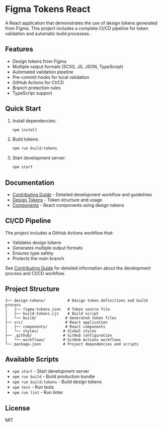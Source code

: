 # Figma Tokens React

A React application that demonstrates the use of design tokens generated from Figma. This project includes a complete CI/CD pipeline for token validation and automatic build processes.

## Features

- Design tokens from Figma
- Multiple output formats (SCSS, JS, JSON, TypeScript)
- Automated validation pipeline
- Pre-commit hooks for local validation
- GitHub Actions for CI/CD
- Branch protection rules
- TypeScript support

## Quick Start

1. Install dependencies:
   ```bash
   npm install
   ```

2. Build tokens:
   ```bash
   npm run build:tokens
   ```

3. Start development server:
   ```bash
   npm start
   ```

## Documentation

- [Contributing Guide](./CONTRIBUTING.md) - Detailed development workflow and guidelines
- [Design Tokens](./design-tokens/README.md) - Token structure and usage
- [Components](./src/components/README.md) - React components using design tokens

## CI/CD Pipeline

The project includes a GitHub Actions workflow that:
- Validates design tokens
- Generates multiple output formats
- Ensures type safety
- Protects the main branch

See [Contributing Guide](./CONTRIBUTING.md) for detailed information about the development process and CI/CD workflow.

## Project Structure

```
├── design-tokens/          # Design token definitions and build process
│   ├── figma-tokens.json   # Token source file
│   ├── build-tokens.cjs    # Build script
│   └── build/             # Generated token files
├── src/                   # React application
│   ├── components/        # React components
│   └── styles/           # Global styles
├── .github/              # GitHub configuration
│   └── workflows/        # GitHub Actions workflows
└── package.json          # Project dependencies and scripts
```

## Available Scripts

- `npm start` - Start development server
- `npm run build` - Build production bundle
- `npm run build:tokens` - Build design tokens
- `npm test` - Run tests
- `npm run lint` - Run linter

## License

MIT
